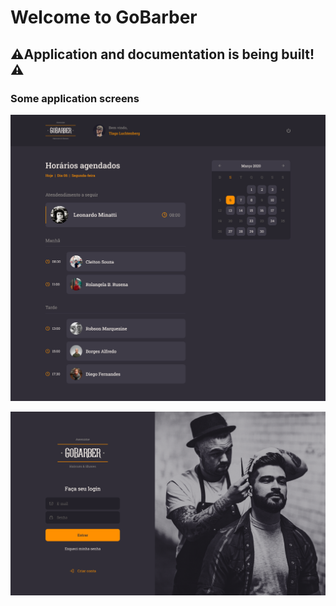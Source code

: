 # Welcome to GoBarber
## ⚠️Application and documentation is being built!⚠️

### Some application screens
<!-- ![](/src/assets/Cadastras.png) -->
<!-- ![](/src/assets/Concluído-1.png) -->
<!-- ![](/src/assets/Concluído.png) -->
![](/src/assets/Dashboard.png)
<!-- ![](/src/assets/Lista.png) -->
<!-- ![](/src/assets/Login.png) -->
![](/src/assets/Logon.png)
<!-- ![](/src/assets/Splash.png) -->
